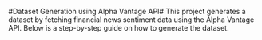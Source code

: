 #Dataset Generation using Alpha Vantage API#
This project generates a dataset by fetching financial news sentiment data using the Alpha Vantage API. Below is a step-by-step guide on how to generate the dataset.
